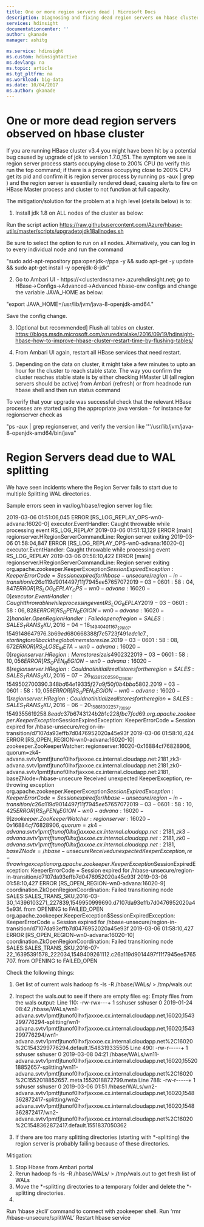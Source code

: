 ```yaml
---
title: One or more region servers dead | Microsoft Docs
description: Diagnosing and fixing dead region servers on hbase cluster
services: hdinsight
documentationcenter: ''
author: gkanade
manager: ashitg

ms.service: hdinsight
ms.custom: hdinsightactive
ms.devlang: na
ms.topic: article
ms.tgt_pltfrm: na
ms.workload: big-data
ms.date: 10/04/2017
ms.author: gkanade
---
```


# One or more dead region servers observed on hbase cluster

If you are running HBase cluster v3.4 you might have been hit by a potential bug caused by upgrade of jdk to version 1.7.0_151. The symptom we see is region server process starts occupying close to 200% CPU (to verify this run the top command; if there is a process occupying close to 200% CPU get its pid and confirm it is region server process by running ps -aux &#124; grep <pid>) and the region server is essentially rendered dead, causing alerts to fire on HBase Master process and cluster to not function at full capacity.

The mitigation/solution for the problem at a high level (details below) is to:

1)	Install jdk 1.8 on ALL nodes of the cluster as below:

Run the script action https://raw.githubusercontent.com/Azure/hbase-utils/master/scripts/upgradetojdk18allnodes.sh 

Be sure to select the option to run on all nodes. Alternatively, you can log in to every individual node and run the command
                                                                                                                                         
"sudo add-apt-repository ppa:openjdk-r/ppa -y && sudo apt-get -y update && sudo apt-get install -y openjdk-8-jdk"

2)	Go to Ambari UI - https://&#60;clusterdnsname&#62;.azurehdinsight.net; go to HBase->Configs->Advanced->Advanced hbase-env configs and change the variable JAVA_HOME as below:

"export JAVA_HOME=/usr/lib/jvm/java-8-openjdk-amd64."

Save the config change.

3)	[Optional but recommended] Flush all tables on cluster. https://blogs.msdn.microsoft.com/azuredatalake/2016/09/19/hdinsight-hbase-how-to-improve-hbase-cluster-restart-time-by-flushing-tables/

4)	From Ambari UI again, restart all HBase services that need restart.

5)	Depending on the data on cluster, it might take a few minutes to upto an hour for the cluster to reach stable state. The way you confirm the cluster reaches stable state is by either checking HMaster UI (all region servers should be active) from Ambari (refresh) or from headnode run hbase shell and then run status command

To verify that your upgrade was successful check that the relevant HBase processes are started using the appropriate java version - for instance for regionserver check as 

"ps -aux &#124; grep regionserver, and verify the version like '''/usr/lib/jvm/java-8-openjdk-amd64/bin/java"


# Region Servers dead due to WAL splitting

We have seen incidents where the Region Server fails to start due to multiple Splitting WAL directories.

Sample errors seen in var/log/hbase/region server log file:

2019-03-06 01:51:06,045 ERROR [RS_LOG_REPLAY_OPS-wn0-advana:16020-0] executor.EventHandler: Caught throwable while processing event RS_LOG_REPLAY
2019-03-06 01:51:13,129 ERROR [main] regionserver.HRegionServerCommandLine: Region server exiting
2019-03-06 01:58:04,847 ERROR [RS_LOG_REPLAY_OPS-wn0-advana:16020-0] executor.EventHandler: Caught throwable while processing event RS_LOG_REPLAY
2019-03-06 01:58:10,422 ERROR [main] regionserver.HRegionServerCommandLine: Region server exiting
org.apache.zookeeper.KeeperException$SessionExpiredException: KeeperErrorCode = Session expired for /hbase-unsecure/region-in-transition/c26a119d9014497f11f7945ee5765707
2019-03-06 01:58:04,847 ERROR [RS_LOG_REPLAY_OPS-wn0-advana:16020-0] executor.EventHandler: Caught throwable while processing event RS_LOG_REPLAY
2019-03-06 01:58:06,828 ERROR [RS_OPEN_REGION-wn0-advana:16020-2] handler.OpenRegionHandler: Failed open of region=SALES:SALES_TRANS_SKU,2016-04-16_14940401167_276107,1549148647976.3b69ed680668388f7c5723f491edc1c7., starting to roll back the global memstore size.
2019-03-06 01:58:08,672 ERROR [RS_CLOSE_META-wn0-advana:16020-0] regionserver.HRegion: Memstore size is 490232
2019-03-06 01:58:10,056 ERROR [RS_OPEN_REGION-wn0-advana:16020-8] regionserver.HRegion: Could not initialize all stores for the region=SALES:SALES_TRANS_SKU,2016-07-26_16381202590_129836,1549502700390.348bd64e19335f27a9f50f0b4bba5802.
2019-03-06 01:58:10,056 ERROR [RS_OPEN_REGION-wn0-advana:16020-1] regionserver.HRegion: Could not initialize all stores for the region=SALES:SALES_TRANS_SKU,2016-06-20_15881302257_70096,1549355619258.8eadc37b6743124b2b1c228fbc7fcd69.
org.apache.zookeeper.KeeperException$SessionExpiredException: KeeperErrorCode = Session expired for /hbase-unsecure/region-in-transition/d7107da93effb7d0476952020a45e93f
2019-03-06 01:58:10,424 ERROR [RS_OPEN_REGION-wn0-advana:16020-10] zookeeper.ZooKeeperWatcher: regionserver:16020-0x16884cf76828906, quorum=zk4-advana.svtv1pmtfjtunof0lhxfjaxxoe.cx.internal.cloudapp.net:2181,zk3-advana.svtv1pmtfjtunof0lhxfjaxxoe.cx.internal.cloudapp.net:2181,zk0-advana.svtv1pmtfjtunof0lhxfjaxxoe.cx.internal.cloudapp.net:2181, baseZNode=/hbase-unsecure Received unexpected KeeperException, re-throwing exception
org.apache.zookeeper.KeeperException$SessionExpiredException: KeeperErrorCode = Session expired for /hbase-unsecure/region-in-transition/c26a119d9014497f11f7945ee5765707
2019-03-06 01:58:10,425 ERROR [RS_OPEN_REGION-wn0-advana:16020-9] zookeeper.ZooKeeperWatcher: regionserver:16020-0x16884cf76828906, quorum=zk4-advana.svtv1pmtfjtunof0lhxfjaxxoe.cx.internal.cloudapp.net:2181,zk3-advana.svtv1pmtfjtunof0lhxfjaxxoe.cx.internal.cloudapp.net:2181,zk0-advana.svtv1pmtfjtunof0lhxfjaxxoe.cx.internal.cloudapp.net:2181, baseZNode=/hbase-unsecure Received unexpected KeeperException, re-throwing exception
org.apache.zookeeper.KeeperException$SessionExpiredException: KeeperErrorCode = Session expired for /hbase-unsecure/region-in-transition/d7107da93effb7d0476952020a45e93f
2019-03-06 01:58:10,427 ERROR [RS_OPEN_REGION-wn0-advana:16020-9] coordination.ZkOpenRegionCoordination: Failed transitioning node SALES:SALES_TRANS_SKU,2016-03-30_14396103271_227839,1549950999690.d7107da93effb7d0476952020a45e93f. from OPENING to FAILED_OPEN
org.apache.zookeeper.KeeperException$SessionExpiredException: KeeperErrorCode = Session expired for /hbase-unsecure/region-in-transition/d7107da93effb7d0476952020a45e93f
2019-03-06 01:58:10,427 ERROR [RS_OPEN_REGION-wn0-advana:16020-10] coordination.ZkOpenRegionCoordination: Failed transitioning node SALES:SALES_TRANS_SKU,2016-07-22_16395391578_222034,1549409261112.c26a119d9014497f11f7945ee5765707. from OPENING to FAILED_OPEN




Check the following things:

1) Get list of current wals
hadoop fs -ls -R /hbase/WALs/ > /tmp/wals.out

2) Inspect the wals.out to see if there are empty files
eg:
Empty files from the wals output:
Line 110: -rw-rwx---+  1 sshuser sshuser          0 2019-01-24 08:42 /hbase/WALs/wn1-advana.svtv1pmtfjtunof0lhxfjaxxoe.cx.internal.cloudapp.net,16020,1543299776294-splitting/wn1-advana.svtv1pmtfjtunof0lhxfjaxxoe.cx.internal.cloudapp.net,16020,1543299776294/wn1-advana.svtv1pmtfjtunof0lhxfjaxxoe.cx.internal.cloudapp.net%2C16020%2C1543299776294.default.1548319335505
Line 490: -rw-r-----+  1 sshuser sshuser          0 2019-03-08 04:21 /hbase/WALs/wn11-advana.svtv1pmtfjtunof0lhxfjaxxoe.cx.internal.cloudapp.net,16020,1552018852657-splitting/wn11-advana.svtv1pmtfjtunof0lhxfjaxxoe.cx.internal.cloudapp.net%2C16020%2C1552018852657..meta.1552018872799.meta
Line 788: -rw-r-----+  1 sshuser sshuser          0 2019-03-06 01:51 /hbase/WALs/wn2-advana.svtv1pmtfjtunof0lhxfjaxxoe.cx.internal.cloudapp.net,16020,1548362872417-splitting/wn2-advana.svtv1pmtfjtunof0lhxfjaxxoe.cx.internal.cloudapp.net,16020,1548362872417/wn2-advana.svtv1pmtfjtunof0lhxfjaxxoe.cx.internal.cloudapp.net%2C16020%2C1548362872417.default.1551837050362

3) If there are too many splitting directories (starting with *-splitting) the region server is probably failing because of these directories.

Mitigation: 
1) Stop Hbase from Ambari portal
2) Rerun hadoop fs -ls -R /hbase/WALs/ > /tmp/wals.out  to get fresh list of WALs
3) Move the *-splitting directories to a temporary folder and delete the *-splitting directories.
4) 
Run ‘hbase zkcli’ command to connect with zookeeper shell. 
Run ‘rmr /hbase-unsecure/splitWAL’ 
Restart hbase service


